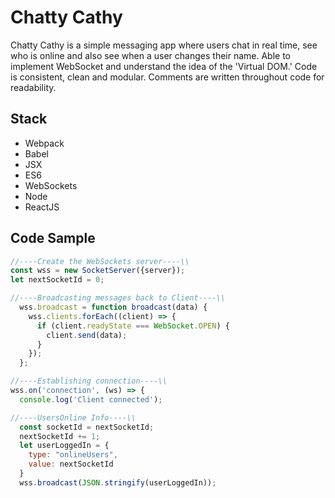 # Chatty Cathy

Chatty Cathy is a simple messaging app where users chat in real time, see who is online and also see when a user changes their name. Able to implement WebSocket and understand the idea of the 'Virtual DOM.' Code is consistent, clean and modular. Comments are written throughout code for readability.

## Stack
* Webpack
* Babel
* JSX
* ES6
* WebSockets
* Node
* ReactJS



## Code Sample

```javascript
//----Create the WebSockets server----\\
const wss = new SocketServer({server});
let nextSocketId = 0;

//----Broadcasting messages back to Client----\\
  wss.broadcast = function broadcast(data) {
    wss.clients.forEach((client) => {
      if (client.readyState === WebSocket.OPEN) {
        client.send(data);
      }
    });
  };

//----Establishing connection----\\
wss.on('connection', (ws) => {
  console.log('Client connected');

//----UsersOnline Info----\\
  const socketId = nextSocketId;
  nextSocketId += 1;
  let userLoggedIn = {
    type: "onlineUsers",
    value: nextSocketId
  }
  wss.broadcast(JSON.stringify(userLoggedIn));

```